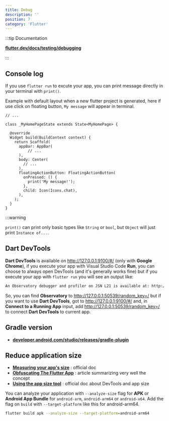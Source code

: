 ```yaml
---
title: Debug
description: ''
position: 7
category: 'Flutter'
---
```


:::tip Documentation

[**flutter.dev/docs/testing/debugging**](https://flutter.dev/docs/testing/debugging)

:::

## Console log

If you use `flutter run` to excute your app, you can print message directly in your terminal with `print()`.

Example with default layout when a new flutter project is generated, here if use click on floating button, `My message` will appear in terminal.

```dart[lib/main.dart]
// ...

class _MyHomePageState extends State<MyHomePage> {

  @override
  Widget build(BuildContext context) {
    return Scaffold(
      appBar: AppBar(
          // ...
      ),
      body: Center(
        // ...
      ),
      floatingActionButton: FloatingActionButton(
        onPressed: () {
          print('My message!');
        },
        child: Icon(Icons.chat),
      ),
    );
  }
}
```

:::warning

`print()` can print only basic types like `String` or `bool`, but `Object` will just print `Instance of...`.

## Dart DevTools

**Dart DevTools** is available on <http://127.0.0.1:9100/#/> (only with **Google Chrome**), if you execute your app with Visual Studio Code **Run**, you can choose to always open DevTools (and it's generally works fine) but if you execute your app with `flutter run` you will see an output like:

```bash
An Observatory debugger and profiler on JSN L21 is available at: http://127.0.0.1:50539/N85_rPfSJSk=/
```

So, you can find **Observatory** to <http://127.0.0.1:50539/random_key=/> but if you want to use **Dart DevTools**, got to <http://127.0.0.1:9100/#/> and, in **Connect to a Running App** input, add <http://127.0.0.1:50539/random_key=/> to connect **Dart DevTools** to current app.

## Gradle version

- [**developer.android.com/studio/releases/gradle-plugin**](https://developer.android.com/studio/releases/gradle-plugin#4-1-0)

## Reduce application size

- [**Measuring your app's size**](https://flutter.dev/docs/perf/app-size) : official doc
- [**Obfuscating The Flutter App**](https://medium.com/flutterdevs/obfuscating-the-flutter-app-80a190ed7540) : article summarizing very well the concept
- [**Using the app size tool**](https://flutter.dev/docs/development/tools/devtools/app-size) : official doc about DevTools and app size

You can analyze your application with `--analyze-size` flag for **APK** or **Android App Bundle** for `android-arm`, `android-arm64` or `android-x64`. Add the flag on `build` with `--target-platform` like this for android-arm64.

```bash
flutter build apk --analyze-size --target-platform=android-arm64
```
